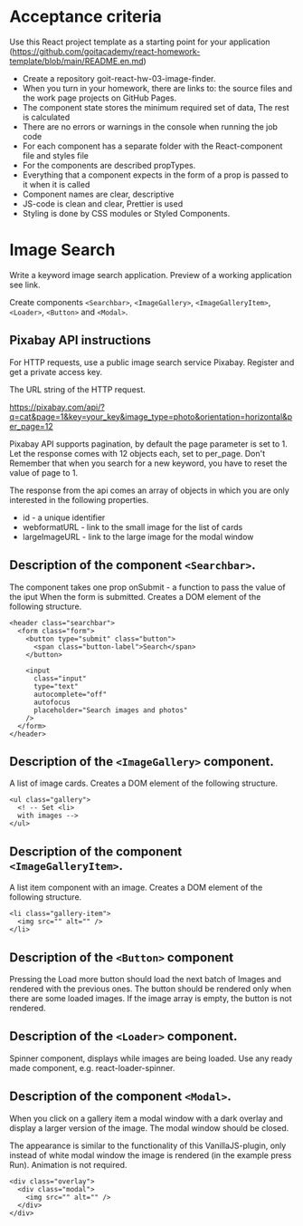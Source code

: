 # Acceptance criteria

Use this React project template as a starting point for your application
(https://github.com/goitacademy/react-homework-template/blob/main/README.en.md)

- Create a repository goit-react-hw-03-image-finder.
- When you turn in your homework, there are links to: the source files and the
  work page projects on GitHub Pages.
- The component state stores the minimum required set of data, The rest is
  calculated
- There are no errors or warnings in the console when running the job code
- For each component has a separate folder with the React-component file and
  styles file
- For the components are described propTypes.
- Everything that a component expects in the form of a prop is passed to it when
  it is called
- Component names are clear, descriptive
- JS-code is clean and clear, Prettier is used
- Styling is done by CSS modules or Styled Components.

# Image Search

Write a keyword image search application. Preview of a working application see
link.

Create components `<Searchbar>`, `<ImageGallery>`, `<ImageGalleryItem>`,
`<Loader>`, `<Button>` and `<Modal>`.

## Pixabay API instructions

For HTTP requests, use a public image search service Pixabay. Register and get a
private access key.

The URL string of the HTTP request.

https://pixabay.com/api/?q=cat&page=1&key=your_key&image_type=photo&orientation=horizontal&per_page=12

Pixabay API supports pagination, by default the page parameter is set to 1. Let
the response comes with 12 objects each, set to per_page. Don't Remember that
when you search for a new keyword, you have to reset the value of page to 1.

The response from the api comes an array of objects in which you are only
interested in the following properties.

- id - a unique identifier
- webformatURL - link to the small image for the list of cards
- largeImageURL - link to the large image for the modal window

## Description of the component `<Searchbar>`.

The component takes one prop onSubmit - a function to pass the value of the iput
When the form is submitted. Creates a DOM element of the following structure.

```
<header class="searchbar">
  <form class="form">
    <button type="submit" class="button">
      <span class="button-label">Search</span>
    </button>

    <input
      class="input"
      type="text"
      autocomplete="off"
      autofocus
      placeholder="Search images and photos"
    />
  </form>
</header>
```

## Description of the `<ImageGallery>` component.

A list of image cards. Creates a DOM element of the following structure.

```
<ul class="gallery">
  <! -- Set <li>
  with images -->
</ul>
```

## Description of the component `<ImageGalleryItem>`.

A list item component with an image. Creates a DOM element of the following
structure.

```
<li class="gallery-item">
  <img src="" alt="" />
</li>
```

## Description of the `<Button>` component

Pressing the Load more button should load the next batch of Images and rendered
with the previous ones. The button should be rendered only when there are some
loaded images. If the image array is empty, the button is not rendered.

## Description of the `<Loader>` component.

Spinner component, displays while images are being loaded. Use any ready made
component, e.g. react-loader-spinner.

## Description of the component `<Modal>`.

When you click on a gallery item a modal window with a dark overlay and display
a larger version of the image. The modal window should be closed.

The appearance is similar to the functionality of this VanillaJS-plugin, only
instead of white modal window the image is rendered (in the example press Run).
Animation is not required.

```
<div class="overlay">
  <div class="modal">
    <img src="" alt="" />
  </div>
</div>
```
